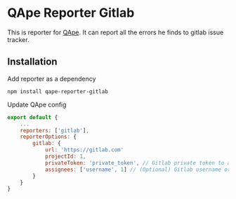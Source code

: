 # QApe Reporter Gitlab
This is reporter for [QApe](https://www.npmjs.com/package/qape). It can report all the errors he finds to gitlab issue tracker.

## Installation
Add reporter as a dependency
```
npm install qape-reporter-gitlab
```
Update QApe config
```javascript
export default {
	...
	reporters: ['gitlab'],
	reporterOptions: {
		gitlab: {
			url: 'https://gitlab.com'
			projectId: 1,
			privateToken: 'private_token', // Gitlab private token to access gitlab API
			assignees: ['username', 1] // (Optional) Gitlab username or user id
		}
	}
}
```
